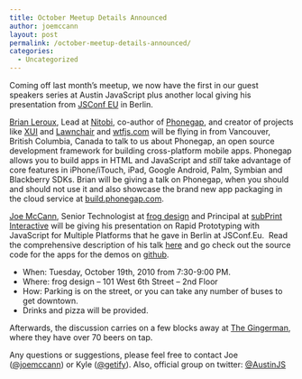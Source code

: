 ```yaml
---
title: October Meetup Details Announced
author: joemccann
layout: post
permalink: /october-meetup-details-announced/
categories:
  - Uncategorized
---
```

Coming off last month&#8217;s meetup, we now have the first in our guest speakers series at Austin JavaScript plus another local giving his presentation from [JSConf EU][1] in Berlin.

[Brian Leroux][2], Lead at [Nitobi][3], co-author of [Phonegap][4], and creator of projects like [XUI][5] and [Lawnchair][6] and [wtfjs.com][7] will be flying in from Vancouver, British Columbia, Canada to talk to us about Phonegap, an open source development framework for building cross-platform mobile apps. Phonegap allows you to build apps in HTML and JavaScript and *still* take advantage of core features in iPhone/iTouch, iPad, Google Android, Palm, Symbian and Blackberry SDKs. Brian will be giving a talk on Phonegap, when you should and should not use it and also showcase the brand new app packaging in the cloud service at [build.phonegap.com][8].

[Joe McCann][9], Senior Technologist at [frog design][10] and Principal at [subPrint Interactive][11] will be giving his presentation on Rapid Prototyping with JavaScript for Multiple Platforms that he gave in Berlin at JSConf.Eu.  Read the comprehensive description of his talk [here][12] and go check out the source code for the apps for the demos on [github][13].

  * When: Tuesday, October 19th, 2010 from 7:30-9:00 PM.
  * Where: frog design – 101 West 6th Street – 2nd Floor
  * How: Parking is on the street, or you can take any number of buses to get downtown.
  * Drinks and pizza will be provided.

Afterwards, the discussion carries on a few blocks away at [The Gingerman][14], where they have over 70 beers on tap.

Any questions or suggestions, please feel free to contact Joe ([@joemccann][15]) or Kyle ([@getify][16]). Also, official group on twitter: [@AustinJS][17]

 [1]: http://jsconf.eu
 [2]: http://twitter.com/brianleroux
 [3]: http://www.nitobi.com
 [4]: http://www.phonegap.com
 [5]: http://xuijs.com/
 [6]: http://brianleroux.github.com/lawnchair/
 [7]: http://wtfjs.com
 [8]: http://build.phonegap.com
 [9]: http://twitter.com/joemccann
 [10]: http://frogdesign.com
 [11]: http://subprint.com
 [12]: http://jsconf.eu/2010/speaker/rapid_prototyping_for_multiple.html
 [13]: http://github.com/joemccann/Lingua
 [14]: http://gingermanpub.com/
 [15]: http://twitter.com/joemccann "Joe McCann on Twitter"
 [16]: http://twitter.com/getify "Kyle Simpson on Twitter"
 [17]: http://twitter.com/austinjs "AustinJS on Twitter"